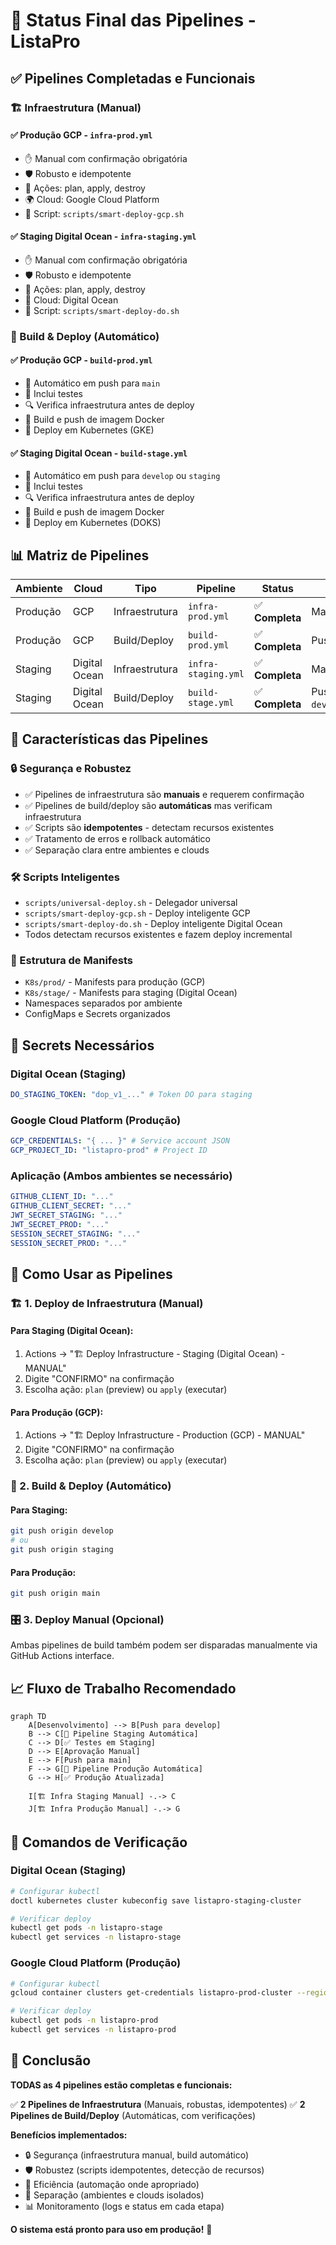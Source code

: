 # 🎯 Status Final das Pipelines - ListaPro

## ✅ Pipelines Completadas e Funcionais

### 🏗️ Infraestrutura (Manual)

#### ✅ **Produção GCP** - `infra-prod.yml`
- ✋ Manual com confirmação obrigatória
- 🛡️ Robusto e idempotente
- 🎯 Ações: plan, apply, destroy
- 🌍 Cloud: Google Cloud Platform
- 📂 Script: `scripts/smart-deploy-gcp.sh`

#### ✅ **Staging Digital Ocean** - `infra-staging.yml`
- ✋ Manual com confirmação obrigatória
- 🛡️ Robusto e idempotente
- 🎯 Ações: plan, apply, destroy
- 🌊 Cloud: Digital Ocean
- 📂 Script: `scripts/smart-deploy-do.sh`

### 🚀 Build & Deploy (Automático)

#### ✅ **Produção GCP** - `build-prod.yml`
- 🔄 Automático em push para `main`
- 🧪 Inclui testes
- 🔍 Verifica infraestrutura antes de deploy
- 🐳 Build e push de imagem Docker
- 🚢 Deploy em Kubernetes (GKE)

#### ✅ **Staging Digital Ocean** - `build-stage.yml`
- 🔄 Automático em push para `develop` ou `staging`
- 🧪 Inclui testes
- 🔍 Verifica infraestrutura antes de deploy
- 🐳 Build e push de imagem Docker
- 🚢 Deploy em Kubernetes (DOKS)

## 📊 Matriz de Pipelines

| Ambiente | Cloud | Tipo | Pipeline | Status | Trigger |
|----------|-------|------|----------|---------|---------|
| Produção | GCP | Infraestrutura | `infra-prod.yml` | ✅ **Completa** | Manual |
| Produção | GCP | Build/Deploy | `build-prod.yml` | ✅ **Completa** | Push `main` |
| Staging | Digital Ocean | Infraestrutura | `infra-staging.yml` | ✅ **Completa** | Manual |
| Staging | Digital Ocean | Build/Deploy | `build-stage.yml` | ✅ **Completa** | Push `develop`/`staging` |

## 🎯 Características das Pipelines

### 🔒 Segurança e Robustez
- ✅ Pipelines de infraestrutura são **manuais** e requerem confirmação
- ✅ Pipelines de build/deploy são **automáticas** mas verificam infraestrutura
- ✅ Scripts são **idempotentes** - detectam recursos existentes
- ✅ Tratamento de erros e rollback automático
- ✅ Separação clara entre ambientes e clouds

### 🛠️ Scripts Inteligentes
- `scripts/universal-deploy.sh` - Delegador universal
- `scripts/smart-deploy-gcp.sh` - Deploy inteligente GCP
- `scripts/smart-deploy-do.sh` - Deploy inteligente Digital Ocean
- Todos detectam recursos existentes e fazem deploy incremental

### 📁 Estrutura de Manifests
- `K8s/prod/` - Manifests para produção (GCP)
- `K8s/stage/` - Manifests para staging (Digital Ocean)
- Namespaces separados por ambiente
- ConfigMaps e Secrets organizados

## 🔑 Secrets Necessários

### Digital Ocean (Staging)
```yaml
DO_STAGING_TOKEN: "dop_v1_..." # Token DO para staging
```

### Google Cloud Platform (Produção)
```yaml
GCP_CREDENTIALS: "{ ... }" # Service account JSON
GCP_PROJECT_ID: "listapro-prod" # Project ID
```

### Aplicação (Ambos ambientes se necessário)
```yaml
GITHUB_CLIENT_ID: "..." 
GITHUB_CLIENT_SECRET: "..."
JWT_SECRET_STAGING: "..."
JWT_SECRET_PROD: "..."
SESSION_SECRET_STAGING: "..."
SESSION_SECRET_PROD: "..."
```

## 🚦 Como Usar as Pipelines

### 🏗️ 1. Deploy de Infraestrutura (Manual)

#### Para Staging (Digital Ocean):
1. Actions → "🏗️ Deploy Infrastructure - Staging (Digital Ocean) - MANUAL"
2. Digite "CONFIRMO" na confirmação
3. Escolha ação: `plan` (preview) ou `apply` (executar)

#### Para Produção (GCP):
1. Actions → "🏗️ Deploy Infrastructure - Production (GCP) - MANUAL"
2. Digite "CONFIRMO" na confirmação
3. Escolha ação: `plan` (preview) ou `apply` (executar)

### 🚀 2. Build & Deploy (Automático)

#### Para Staging:
```bash
git push origin develop
# ou
git push origin staging
```

#### Para Produção:
```bash
git push origin main
```

### 🎛️ 3. Deploy Manual (Opcional)
Ambas pipelines de build também podem ser disparadas manualmente via GitHub Actions interface.

## 📈 Fluxo de Trabalho Recomendado

```mermaid
graph TD
    A[Desenvolvimento] --> B[Push para develop]
    B --> C[🧪 Pipeline Staging Automática]
    C --> D[✅ Testes em Staging]
    D --> E[Aprovação Manual]
    E --> F[Push para main]
    F --> G[🚀 Pipeline Produção Automática]
    G --> H[✅ Produção Atualizada]
    
    I[🏗️ Infra Staging Manual] -.-> C
    J[🏗️ Infra Produção Manual] -.-> G
```

## 🔧 Comandos de Verificação

### Digital Ocean (Staging)
```bash
# Configurar kubectl
doctl kubernetes cluster kubeconfig save listapro-staging-cluster

# Verificar deploy
kubectl get pods -n listapro-stage
kubectl get services -n listapro-stage
```

### Google Cloud Platform (Produção)
```bash
# Configurar kubectl
gcloud container clusters get-credentials listapro-prod-cluster --region us-central1

# Verificar deploy
kubectl get pods -n listapro-prod
kubectl get services -n listapro-prod
```

## 🎉 Conclusão

**TODAS as 4 pipelines estão completas e funcionais:**

✅ **2 Pipelines de Infraestrutura** (Manuais, robustas, idempotentes)
✅ **2 Pipelines de Build/Deploy** (Automáticas, com verificações)

**Benefícios implementados:**
- 🔒 Segurança (infraestrutura manual, build automático)
- 🛡️ Robustez (scripts idempotentes, detecção de recursos)
- 🔄 Eficiência (automação onde apropriado)
- 🎯 Separação (ambientes e clouds isolados)
- 📊 Monitoramento (logs e status em cada etapa)

**O sistema está pronto para uso em produção!** 🚀
